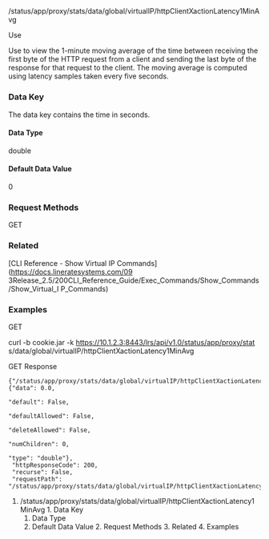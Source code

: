 ##
/status/app/proxy/stats/data/global/virtualIP/httpClientXactionLatency1MinAvg

Use

Use to view the 1-minute moving average of the time between receiving the
first byte of the HTTP request from a client and sending the last byte of the
response for that request to the client. The moving average is computed using
latency samples taken every five seconds.

### Data Key

The data key contains the time in seconds.

#### Data Type

double

#### Default Data Value

0

### Request Methods

GET

### Related

[CLI Reference - Show Virtual IP Commands](https://docs.lineratesystems.com/09
3Release_2.5/200CLI_Reference_Guide/Exec_Commands/Show_Commands/Show_Virtual_I
P_Commands)

### Examples

GET

curl -b cookie.jar -k https://10.1.2.3:8443/lrs/api/v1.0/status/app/proxy/stat
s/data/global/virtualIP/httpClientXactionLatency1MinAvg

GET Response

    
    
    {"/status/app/proxy/stats/data/global/virtualIP/httpClientXactionLatency1MinAvg": {"data": 0.0,
                                                                                        "default": False,
                                                                                        "defaultAllowed": False,
                                                                                        "deleteAllowed": False,
                                                                                        "numChildren": 0,
                                                                                        "type": "double"},
     "httpResponseCode": 200,
     "recurse": False,
     "requestPath": "/status/app/proxy/stats/data/global/virtualIP/httpClientXactionLatency1MinAvg"}
    

  1. /status/app/proxy/stats/data/global/virtualIP/httpClientXactionLatency1MinAvg
    1. Data Key
      1. Data Type
      2. Default Data Value
    2. Request Methods
    3. Related
    4. Examples

